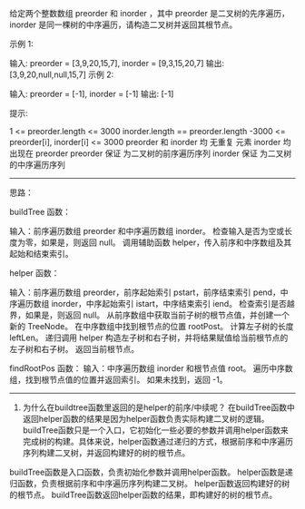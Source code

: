 给定两个整数数组 preorder 和 inorder ，其中 preorder 是二叉树的先序遍历， inorder 是同一棵树的中序遍历，请构造二叉树并返回其根节点。

 

示例 1:


输入: preorder = [3,9,20,15,7], inorder = [9,3,15,20,7]
输出: [3,9,20,null,null,15,7]
示例 2:

输入: preorder = [-1], inorder = [-1]
输出: [-1]
 

提示:

1 <= preorder.length <= 3000
inorder.length == preorder.length
-3000 <= preorder[i], inorder[i] <= 3000
preorder 和 inorder 均 无重复 元素
inorder 均出现在 preorder
preorder 保证 为二叉树的前序遍历序列
inorder 保证 为二叉树的中序遍历序列

-------

思路：

buildTree 函数：

输入：前序遍历数组 preorder 和中序遍历数组 inorder。
检查输入是否为空或长度为零，如果是，则返回 null。
调用辅助函数 helper，传入前序和中序数组及其起始和结束索引。

helper 函数：

输入：前序遍历数组 preorder，前序起始索引 pstart，前序结束索引 pend，中序遍历数组 inorder，中序起始索引 istart，中序结束索引 iend。
检查索引是否越界，如果是，则返回 null。
从前序数组中获取当前子树的根节点值，并创建一个新的 TreeNode。
在中序数组中找到根节点的位置 rootPost。
计算左子树的长度 leftLen。
递归调用 helper 构造左子树和右子树，并将结果赋值给当前根节点的左子树和右子树。
返回当前根节点。

findRootPos 函数：
输入：中序遍历数组 inorder 和根节点值 root。
遍历中序数组，找到根节点值的位置并返回索引。
如果未找到，返回 -1。



-------

1. 为什么在buildtree函数里返回的是helper的前序/中续呢？
在buildTree函数中返回helper函数的结果是因为helper函数负责实际构建二叉树的逻辑。buildTree函数只是一个入口，它初始化一些必要的参数并调用helper函数来完成树的构建。具体来说，helper函数通过递归的方式，根据前序和中序遍历序列构建二叉树，并返回构建好的树的根节点。

buildTree函数是入口函数，负责初始化参数并调用helper函数。
helper函数是递归函数，负责根据前序和中序遍历序列构建二叉树。
helper函数返回构建好的树的根节点。
buildTree函数返回helper函数的结果，即构建好的树的根节点。